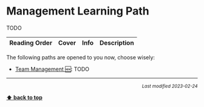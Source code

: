 [//]: # (Auto generated file from templates)

# Management Learning Path

TODO

| Reading Order | Cover | Info | Description |
| :---: | :---: | :--- | :--- |

The following paths are opened to you now, choose wisely:

- [Team Management :new:](/content/paths/team-management.md): TODO




---
<div style="text-align: right"><sub><i>Last modified 2023-02-24</i></sub></div>

[**⬆ back to top**](#management-learning-path)
